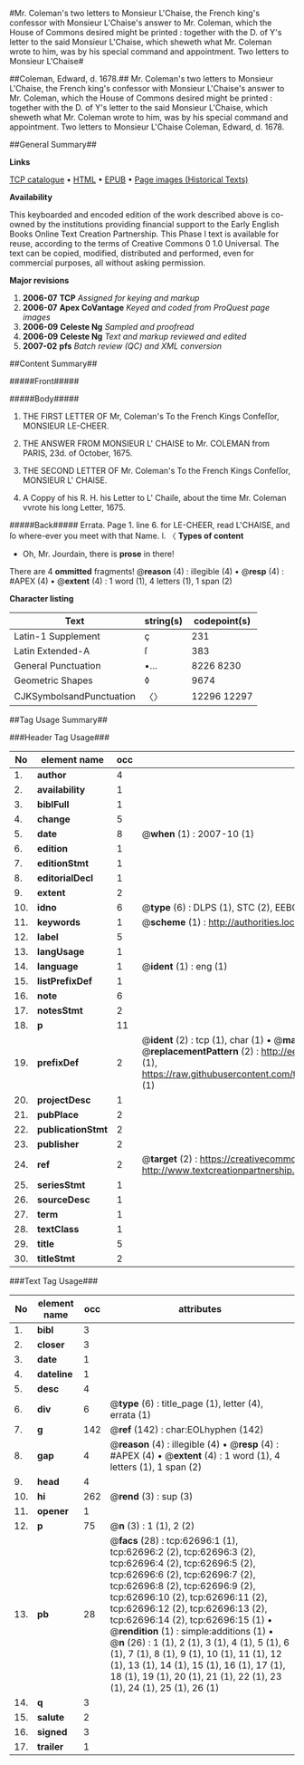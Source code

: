 #Mr. Coleman's two letters to Monsieur L'Chaise, the French king's confessor with Monsieur L'Chaise's answer to Mr. Coleman, which the House of Commons desired might be printed : together with the D. of Y's letter to the said Monsieur L'Chaise, which sheweth what Mr. Coleman wrote to him, was by his special command and appointment. Two letters to Monsieur L'Chaise#

##Coleman, Edward, d. 1678.##
Mr. Coleman's two letters to Monsieur L'Chaise, the French king's confessor with Monsieur L'Chaise's answer to Mr. Coleman, which the House of Commons desired might be printed : together with the D. of Y's letter to the said Monsieur L'Chaise, which sheweth what Mr. Coleman wrote to him, was by his special command and appointment.
Two letters to Monsieur L'Chaise
Coleman, Edward, d. 1678.

##General Summary##

**Links**

[TCP catalogue](http://www.ota.ox.ac.uk/tcp/)  • 
[HTML](http://tei.it.ox.ac.uk/tcp/Texts-HTML/free/A33/A33736.html)  • 
[EPUB](http://tei.it.ox.ac.uk/tcp/Texts-EPUB/free/A33/A33736.epub) • 
[Page images (Historical Texts)](https://data.historicaltexts.jisc.ac.uk/view?pubId=eebo-12527872e&pageId=eebo-12527872e-62696-1)

**Availability**

This keyboarded and encoded edition of the
	       work described above is co-owned by the institutions
	       providing financial support to the Early English Books
	       Online Text Creation Partnership. This Phase I text is
	       available for reuse, according to the terms of Creative
	       Commons 0 1.0 Universal. The text can be copied,
	       modified, distributed and performed, even for
	       commercial purposes, all without asking permission.

**Major revisions**

1. __2006-07__ __TCP__ *Assigned for keying and markup*
1. __2006-07__ __Apex CoVantage__ *Keyed and coded from ProQuest page images*
1. __2006-09__ __Celeste Ng__ *Sampled and proofread*
1. __2006-09__ __Celeste Ng__ *Text and markup reviewed and edited*
1. __2007-02__ __pfs__ *Batch review (QC) and XML conversion*

##Content Summary##

#####Front#####

#####Body#####

1. THE FIRST LETTER OF Mr, Coleman's To the French Kings Confeſſor, MONSIEUR LE-CHEER.

1. THE ANSWER FROM MONSIEUR L' CHAISE to Mr. COLEMAN from PARIS, 23d. of October, 1675.

1. THE SECOND LETTER OF Mr. Coleman's To the French Kings Confeſſor, MONSIEUR L' CHAISE.

1. A Coppy of his R. H. his Letter to L' Chaiſe, about the time Mr. Coleman vvrote his long Letter, 1675.

#####Back#####
Errata. Page 1. line 6. for LE-CHEER, read L'CHAISE, and ſo where-ever you meet with that Name. l. 〈
**Types of content**

  * Oh, Mr. Jourdain, there is **prose** in there!

There are 4 **ommitted** fragments! 
 @__reason__ (4) : illegible (4)  •  @__resp__ (4) : #APEX (4)  •  @__extent__ (4) : 1 word (1), 4 letters (1), 1 span (2)

**Character listing**


|Text|string(s)|codepoint(s)|
|---|---|---|
|Latin-1 Supplement|ç|231|
|Latin Extended-A|ſ|383|
|General Punctuation|•…|8226 8230|
|Geometric Shapes|◊|9674|
|CJKSymbolsandPunctuation|〈〉|12296 12297|

##Tag Usage Summary##

###Header Tag Usage###

|No|element name|occ|attributes|
|---|---|---|---|
|1.|__author__|4||
|2.|__availability__|1||
|3.|__biblFull__|1||
|4.|__change__|5||
|5.|__date__|8| @__when__ (1) : 2007-10 (1)|
|6.|__edition__|1||
|7.|__editionStmt__|1||
|8.|__editorialDecl__|1||
|9.|__extent__|2||
|10.|__idno__|6| @__type__ (6) : DLPS (1), STC (2), EEBO-CITATION (1), OCLC (1), VID (1)|
|11.|__keywords__|1| @__scheme__ (1) : http://authorities.loc.gov/ (1)|
|12.|__label__|5||
|13.|__langUsage__|1||
|14.|__language__|1| @__ident__ (1) : eng (1)|
|15.|__listPrefixDef__|1||
|16.|__note__|6||
|17.|__notesStmt__|2||
|18.|__p__|11||
|19.|__prefixDef__|2| @__ident__ (2) : tcp (1), char (1)  •  @__matchPattern__ (2) : ([0-9\-]+):([0-9IVX]+) (1), (.+) (1)  •  @__replacementPattern__ (2) : http://eebo.chadwyck.com/downloadtiff?vid=$1&page=$2 (1), https://raw.githubusercontent.com/textcreationpartnership/Texts/master/tcpchars.xml#$1 (1)|
|20.|__projectDesc__|1||
|21.|__pubPlace__|2||
|22.|__publicationStmt__|2||
|23.|__publisher__|2||
|24.|__ref__|2| @__target__ (2) : https://creativecommons.org/publicdomain/zero/1.0/ (1), http://www.textcreationpartnership.org/docs/. (1)|
|25.|__seriesStmt__|1||
|26.|__sourceDesc__|1||
|27.|__term__|1||
|28.|__textClass__|1||
|29.|__title__|5||
|30.|__titleStmt__|2||


###Text Tag Usage###

|No|element name|occ|attributes|
|---|---|---|---|
|1.|__bibl__|3||
|2.|__closer__|3||
|3.|__date__|1||
|4.|__dateline__|1||
|5.|__desc__|4||
|6.|__div__|6| @__type__ (6) : title_page (1), letter (4), errata (1)|
|7.|__g__|142| @__ref__ (142) : char:EOLhyphen (142)|
|8.|__gap__|4| @__reason__ (4) : illegible (4)  •  @__resp__ (4) : #APEX (4)  •  @__extent__ (4) : 1 word (1), 4 letters (1), 1 span (2)|
|9.|__head__|4||
|10.|__hi__|262| @__rend__ (3) : sup (3)|
|11.|__opener__|1||
|12.|__p__|75| @__n__ (3) : 1 (1), 2 (2)|
|13.|__pb__|28| @__facs__ (28) : tcp:62696:1 (1), tcp:62696:2 (2), tcp:62696:3 (2), tcp:62696:4 (2), tcp:62696:5 (2), tcp:62696:6 (2), tcp:62696:7 (2), tcp:62696:8 (2), tcp:62696:9 (2), tcp:62696:10 (2), tcp:62696:11 (2), tcp:62696:12 (2), tcp:62696:13 (2), tcp:62696:14 (2), tcp:62696:15 (1)  •  @__rendition__ (1) : simple:additions (1)  •  @__n__ (26) : 1 (1), 2 (1), 3 (1), 4 (1), 5 (1), 6 (1), 7 (1), 8 (1), 9 (1), 10 (1), 11 (1), 12 (1), 13 (1), 14 (1), 15 (1), 16 (1), 17 (1), 18 (1), 19 (1), 20 (1), 21 (1), 22 (1), 23 (1), 24 (1), 25 (1), 26 (1)|
|14.|__q__|3||
|15.|__salute__|2||
|16.|__signed__|3||
|17.|__trailer__|1||
